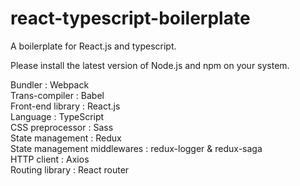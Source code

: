 # react-typescript-boilerplate
A boilerplate for React.js and typescript.

Please install the latest version of Node.js and npm on your system.

Bundler : Webpack <br />
Trans-compiler : Babel <br />
Front-end library : React.js <br />
Language : TypeScript <br />
CSS preprocessor : Sass <br />
State management : Redux <br />
State management middlewares : redux-logger & redux-saga <br />
HTTP client : Axios <br />
Routing library : React router <br />
